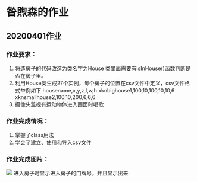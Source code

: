 # 昝煦森的作业
## 20200401作业
### 作业要求：
1. 将造房子的代码改造为类名字为House 类里面需要有isInHouse()函数判断是否在房子里。
2. 利用House类生成27个实例，每个房子的位置在csv文件中定义，csv文件格式举例如下 
housename,x,y,z,l,w,h
xknbighouse1,100,10,100,10,10,6
xknsmallhouse2,100,10,200,6,6,6
3. 摄像头监视有运动物体进入画面时唱歌
### 作业完成情况：
1. 掌握了class用法
2. 学会了建立、使用和导入csv文件
### 作业完成图片：
![](https://github.com/shiep18/EIS2020/blob/master/students/XuSen%20Zan/house_class/house.png)
进入房子时显示进入房子的门牌号，并且显示出来
